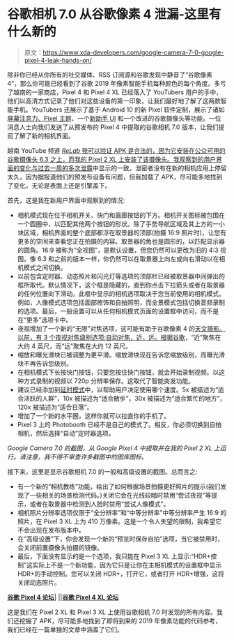 # 谷歌相机 7.0 从谷歌像素 4 泄漏-这里有什么新的

> 原文：<https://www.xda-developers.com/google-camera-7-0-google-pixel-4-leak-hands-on/>

除非你已经从你所有的社交媒体、RSS 订阅源和谷歌发现中静音了“谷歌像素 4”，那么你可能已经看到了谷歌 2019 年像素智能手机每种颜色的每个角度。多亏了越南的一家商店，Pixel 4 和 Pixel 4 XL 已经落入了 YouTubers 用户的手中，他们以高清方式记录了他们对这些设备的第一印象，让我们最好地了解了这两款智能手机。YouTubers 还展示了基于 Android 10 的新 Pixel 软件定制，展示了诸如[屏幕注意力、Pixel 主题](https://www.xda-developers.com/google-pixel-4-hands-on-video-ambient-eq-screen-attention-pixel-themes-recorder-app/)、一个[新助手 UI](https://www.xda-developers.com/google-pixel-4-hands-on-video-pixel-themes-new-assistant-ui/) 和一个改进的谷歌摄像头等功能。一位消息人士向我们发送了从预发布的 Pixel 4 中提取的谷歌相机 7.0 版本，让我们提前了解了新的相机界面。

越南 YouTube 频道 [*ReLab* 我可以验证 APK 是合法的，因为它安装在公众可用的谷歌摄像头 6.3 之上，而我的 Pixel 2 XL 上安装了该摄像头。我观察到的用户界面的变化与过去一周的](https://www.youtube.com/channel/UC7MGCyKDw8iQX7Vs0-BH9uA)[多次泄露](https://www.xda-developers.com/google-pixel-4-xl-8x-zoom-6gb-ram-white-color/)中显示的一致。泄密者没有在新的相机应用上停留太久，因为据报道他们的预发布设备有问题，但我加载了 APK，尽可能多地找到了变化，无论是表面上还是引擎盖下。

首先，这是我在新用户界面中观察到的情况:

*   相机模式现在位于相机开关、快门和画廊按钮的下方。相机开关图标被包围在一个圆圈中，以匹配其他两个按钮的形状。除了手势导航区域及其上方的一小块区域，相机界面的整个底部都浮在取景器的顶部(拍摄 16:9 照片时)，让您有更多的空间来查看您正在拍摄的内容。取景器的角也是圆形的，以匹配显示器的圆角。16:9 被称为“全视图”，是默认设置，但您仍然可以更改为旧的 4:3 视图。像 6.3 和之前的版本一样，你仍然可以在取景器上向左或向右滑动以在相机模式之间切换。
*   以前包含定时器、动态照片和闪光灯等选项的顶部栏已经被取景器中间弹出的框所取代。默认情况下，这个框是隐藏的，直到你点击下拉箭头或者在取景器的任何位置向下滑动。此框中显示的相机选项取决于您当前使用的相机模式。例如，人像模式选项包括面部修饰和自拍照明，而全景模式包括切换音频录制的选项。最后，一般设置可以从任何相机模式页面的设置框中访问，而不是在“更多”选项卡中。
*   夜视增加了一个新的“无限”对焦选项，这可能有助于谷歌像素 4 的[天文摄影。以前，有 3 个夜视对焦级别选项:自动对焦，近，远。根据](https://www.xda-developers.com/google-pixel-4-leaked-promo-video/)[谷歌](https://ai.googleblog.com/2018/11/night-sight-seeing-in-dark-on-pixel.html)，“近”聚焦在大约 4 英尺，而“远”聚焦在大约 12 英尺。
*   缩放和曝光滑块已被调整为更平滑。缩放滑块现在告诉您缩放级别，而曝光滑块不再告诉您级别。
*   在相机模式下长按快门按钮，只要您按住快门按钮，就会开始录制视频。以这种方式录制的视频以 720p 分辨率保存。这取代了智能突发功能。
*   建议已经添加到[延时模式](https://www.xda-developers.com/google-pixel-smartphones-time-lapse-google-camera/)中，以帮助用户决定使用哪个速度。5x 被描述为“适合活跃的人群”，10x 被描述为“适合散步”，30x 被描述为“适合繁忙的地方”，120x 被描述为“适合日落”。
*   增加了一个新的水平圈，这样你就可以拉直你的手机了。
*   Pixel 3 上的 Photobooth 已经不是自己的模式了。相反，你必须切换到自拍相机，然后选择“自动”定时器选项。

*Google Camera 7.0 的截图，从 Google Pixel 4 中提取并在我的 Pixel 2 XL 上运行。请注意，我不得不审查许多截图中的图库图标。*

接下来，这里是显示谷歌相机 7.0 的一般和高级设置的截图。总而言之:

*   有一个新的“相机教练”功能，给出了如何根据场景拍摄更好照片的提示(我们发现了一些相关的场景检测代码。)关闭它会在光线较暗时禁用“尝试夜视”等提示，或者在取景器中检测到人脸时禁用“尝试人像模式”。
*   相机照片分辨率选项仅限于“全分辨率”和“中等分辨率”中等分辨率产生 16:9 的照片，在 Pixel 3 XL 上为 410 万像素。这是一个令人失望的限制，我希望它不会出现在发布版本中。
*   在“高级设置”下，你会发现一个新的“预览时保存自拍”选项，当它被禁用时，会关闭前置摄像头拍摄的镜像。
*   最后，下面没有显示的是一个选项，我只能在 Pixel 3 XL 上显示:“HDR+控制”这实际上不是一个新功能，因为它只是让你在主相机模式的设置框中显示 HDR+的手动控制。您可以关闭 HDR+，打开它，或者打开 HDR+增强，这将关闭动态照片。

[**谷歌 Pixel 4 论坛**](https://forum.xda-developers.com/pixel-4)| |[|**谷歌 Pixel 4 XL 论坛**](https://forum.xda-developers.com/pixel-4-xl)

这是我们在 Pixel 2 XL 和 Pixel 3 XL 上使用谷歌相机 7.0 时发现的所有内容。我们还挖掘了 APK，尽可能多地找到了即将到来的 2019 年像素功能的代码参考，我们已经在一篇单独的文章中涵盖了它们。